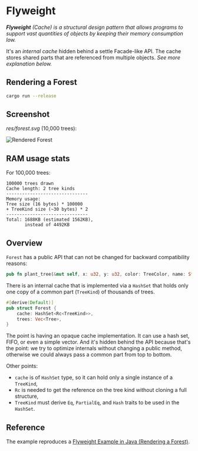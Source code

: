 # Flyweight

_**Flyweight** (Cache) is a structural design pattern that allows programs to
support vast quantities of objects by keeping their memory consumption low._

It's an _internal cache_ hidden behind a settle Facade-like API.
The cache stores shared parts that are referenced from multiple objects.
_See more explanation below._


## Rendering a Forest

```bash
cargo run --release
```

## Screenshot

_res/forest.svg_ (10,000 trees):

![Rendered Forest](res/forest.svg)

## RAM usage stats

For 100,000 trees:

```
100000 trees drawn
Cache length: 2 tree kinds
-------------------------------
Memory usage:
Tree size (16 bytes) * 100000
+ TreeKind size (~30 bytes) * 2
-------------------------------
Total: 1688KB (estimated 1562KB),
       instead of 4492KB
```

## Overview

`Forest` has a public API that can not be changed for backward compatibility reasons:

```rust
pub fn plant_tree(&mut self, x: u32, y: u32, color: TreeColor, name: String, data: String);
```

There is an internal cache that is implemented via a `HashSet` that holds
only one copy of a common part (`TreeKind`) of thousands of trees.

```rust
#[derive(Default)]
pub struct Forest {
    cache: HashSet<Rc<TreeKind>>,
    trees: Vec<Tree>,
}
```

The point is having an opaque cache implementation. It can use a hash set,
FIFO, or even a simple vector. And it's hidden behind the API because that's
the point: we try to optimize internals without changing a public method,
otherwise we could always pass a common part from top to bottom.

Other points:
 - `cache` is of `HashSet` type, so it can hold only a single
    instance of a `TreeKind`,
- `Rc` is needed to get the reference on the tree kind without
   cloning a full structure,
- `TreeKind` must derive `Eq`, `PartialEq`, and `Hash` traits to be
   used in the `HashSet`.

## Reference

The example reproduces a [Flyweight Example in Java (Rendering a Forest)](https://refactoring.guru/design-patterns/flyweight/java/example).

